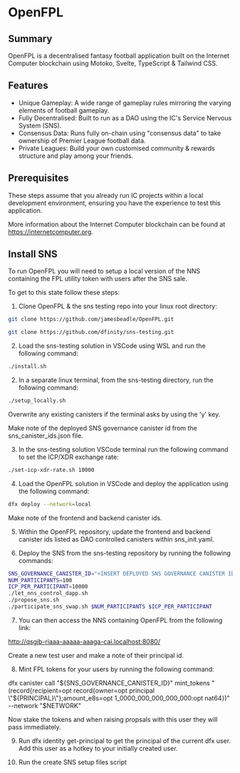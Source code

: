 # OpenFPL

## Summary

OpenFPL is a decentralised fantasy football application built on the Internet Computer blockchain using Motoko, Svelte, TypeScript & Tailwind CSS.

## Features

- Unique Gameplay: A wide range of gameplay rules mirroring the varying elements of football gameplay.
- Fully Decentralised: Built to run as a DAO using the IC's Service Nervous System (SNS).
- Consensus Data: Runs fully on-chain using "consensus data" to take ownership of Premier League football data.
- Private Leagues: Build your own customised community & rewards structure and play among your friends.

## Prerequisites

These steps assume that you already run IC projects within a local development environment, ensuring you have the experience to test this application.

More information about the Internet Computer blockchain can be found at https://internetcomputer.org.

## Install SNS

To run OpenFPL you will need to setup a local version of the NNS containing the FPL utility token with users after the SNS sale.

To get to this state follow these steps:

1. Clone OpenFPL & the sns testing repo into your linux root directory:

```bash
git clone https://github.com/jamesbeadle/OpenFPL.git
```

```bash
git clone https://github.com/dfinity/sns-testing.git
```

2. Load the sns-testing solution in VSCode using WSL and run the following command:

```bash
./install.sh
```

2. In a separate linux terminal, from the sns-testing directory, run the following command:

```bash
./setup_locally.sh
```

Overwrite any existing canisters if the terminal asks by using the 'y' key.

Make note of the deployed SNS governance canister id from the sns_canister_ids.json file.

3. In the sns-testing solution VSCode terminal run the following command to set the ICP/XDR exchange rate:

```bash
./set-icp-xdr-rate.sh 10000
```

4. Load the OpenFPL solution in VSCode and deploy the application using the following command:

```bash
dfx deploy --network=local
```

Make note of the frontend and backend canister ids.

5. Within the OpenFPL repository, update the frontend and backend canister ids listed as DAO controlled canisters within sns_init.yaml.

6. Deploy the SNS from the sns-testing repository by running the following commands:

```bash
SNS_GOVERNANCE_CANISTER_ID="<INSERT DEPLOYED SNS GOVERNANCE CANISTER ID>"
NUM_PARTICIPANTS=100
ICP_PER_PARTICIPANT=10000
./let_nns_control_dapp.sh
./propose_sns.sh
./participate_sns_swap.sh $NUM_PARTICIPANTS $ICP_PER_PARTICIPANT
```

7. You can then access the NNS containing OpenFPL from the following link:

http://qsgjb-riaaa-aaaaa-aaaga-cai.localhost:8080/

Create a new test user and make a note of their principal id.

8. Mint FPL tokens for your users by running the following command:

dfx canister call "${SNS_GOVERNANCE_CANISTER_ID}" mint_tokens "(record{recipient=opt record{owner=opt principal \"${PRINCIPAL}\"};amount_e8s=opt 1_0000_000_000_000_000:opt nat64})" --network "$NETWORK"

Now stake the tokens and when raising propsals with this user they will pass immediately.

9. Run dfx identity get-principal to get the principal of the current dfx user. Add this user as a hotkey to your initially created user.

10. Run the create SNS setup files script
